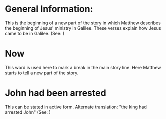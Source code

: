 
# General Information:
This is the beginning of a new part of the story in which Matthew describes the beginning of Jesus' ministry in Galilee. These verses explain how Jesus came to be in Galilee. (See: )

# Now
This word is used here to mark a break in the main story line. Here Matthew starts to tell a new part of the story.

# John had been arrested
This can be stated in active form. Alternate translation: "the king had arrested John" (See: )